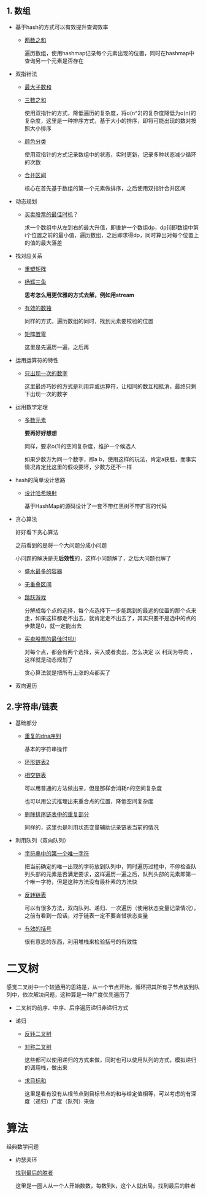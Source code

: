 ## 1. 数组

- 基于hash的方式可以有效提升查询效率

  - [两数之和](https://leetcode.cn/problems/two-sum/)

    遍历数组，使用hashmap记录每个元素出现的位置，同时在hashmap中查询另一个元素是否存在

- 双指针法

  - [最大子数和](https://leetcode.cn/problems/maximum-subarray/)

  - [三数之和](https://leetcode.cn/problems/3sum/)

    使用双指针的方式，降低遍历的复杂度，将o(n^2)的复杂度降低为o(n)的复杂度，这里是一种排序方式，基于大小的排序，即将可能出现的数对按照大小排序

  - [颜色分类](https://leetcode.cn/problems/sort-colors/)

    使用双指针的方式记录数组中的状态，实时更新，记录多种状态减少循环的次数

  - [合并区间](https://leetcode.cn/problems/merge-intervals/submissions/)

    核心在首先基于数组的第一个元素做排序，之后使用双指针合并区间

- 动态规划

  - [买卖股票的最佳时机](https://leetcode.cn/problems/best-time-to-buy-and-sell-stock/submissions/)？

    求一个数组中从左到右的最大升值，即维护一个数组dp，dp[i]即数组中第i个位置之前的最小值，遍历数组，之后即求得dp，同时算出对每个位置上的值的最大落差

- 找对应关系

  - [重塑矩阵](https://leetcode.cn/problems/reshape-the-matrix)

  - [杨辉三角](https://leetcode.cn/problems/pascals-triangle/)

    **思考怎么用更优雅的方式去解，例如用stream**
  
  - [有效的数独](https://leetcode.cn/problems/valid-sudoku/submissions/)
  
    同样的方式，遍历数组的同时，找到元素要校验的位置
  
  - [矩阵置零](https://leetcode.cn/problems/set-matrix-zeroes/)
  
    这里是先遍历一遍，之后再

- 运用运算符的特性

  - [只出现一次的数字](https://leetcode.cn/problems/single-number/)

    这里最终巧妙的方式是利用异或运算符，让相同的数互相抵消，最终只剩下出现一次的数字

- 运用数学定理

  - [多数元素](https://leetcode.cn/problems/majority-element/)

    **要再好好想想**

    同样，要求o(1)的空间复杂度，维护一个候选人

    如果少数方为同一个数字，即a b，使用这样的玩法，肯定a获胜，而事实情况肯定比这里的假设要坏，少数方还不一样

- hash的简单设计思路

  - [设计哈希映射](https://leetcode.cn/problems/design-hashmap/)

    基于HashMap的源码设计了一套不带红黑树不带扩容的代码

- 贪心算法

  好好看下贪心算法

  之前看到的是将一个大问题分成小问题

  小问题的解决是无**后效性**的，这样小问题解了，之后大问题也解了

  - [盛水最多的容器](https://leetcode.cn/problems/container-with-most-water/)

  - [无重叠区间](https://leetcode.cn/problems/non-overlapping-intervals/)

  - [跳跃游戏](https://leetcode.cn/problems/jump-game/)

    分解成每个点的选择，每个点选择下一步能跳到的最远的位置的那个点来走，如果这样都走不出去，就肯定走不出去了，其实只要不是选中的点的步数是0，就一定能出去

  - [买卖股票的最佳时机Ⅱ](https://leetcode.cn/problems/best-time-to-buy-and-sell-stock-ii/)

    对每个点，都会有两个选择，买入或者卖出，怎么决定 以 利润为导向 ，这样就是动态规划了

    贪心算法就是把所有上涨的点都买了

- 双向遍历

## 2.字符串/链表

- 基础部分

  - [重复的dna序列](https://leetcode.cn/problems/repeated-dna-sequences/)

    基本的字符串操作

  - [环形链表2](https://leetcode.cn/problems/linked-list-cycle-ii/)

  - [相交链表](https://leetcode.cn/problems/intersection-of-two-linked-lists/)

    可以用普通的方法做出来，但是那样会消耗n的空间复杂度

    也可以用公式推理出来重合点的位置，降低空间复杂度
  
  - [删除排序链表中的重复部分](https://leetcode.cn/problems/remove-duplicates-from-sorted-list/)
  
    同样的，这里也是利用状态变量辅助记录链表当前的情况


- 利用队列（双向队列）

  - [字符串中的第一个唯一字符](https://leetcode.cn/problems/first-unique-character-in-a-string/)

    把当前确定的唯一出现的字符放到队列中，同时遍历过程中，不停检查队列头部的元素是否满足要求，这样遍历一遍之后，队列头部的元素即第一个唯一字符，但是这种方法没有最朴素的方法快

  - [反转链表](https://leetcode.cn/problems/reverse-linked-list/submissions/)
  
    可以有很多方法，双向队列、递归、一次遍历（使用状态变量记录情况），之前有看到一段话，对于链表一定不要吝惜状态变量
  
  - [有效的括号](https://leetcode.cn/problems/valid-parentheses/submissions/)
  
    很有意思的东西，利用堆栈来检验括号的有效性

# 二叉树

感觉二叉树中一个较通用的思路是，从一个节点开始，循环把其所有子节点放到队列中，依次解决问题，这种算是一种广度优先遍历了

- 二叉树的前序、中序、后序遍历递归非递归方式

- 递归

  - [反转二叉树](https://leetcode.cn/problems/invert-binary-tree/submissions/)

  - [对称二叉树](https://leetcode.cn/problems/symmetric-tree/submissions/)

    这些都可以使用递归的方式来做，同时也可以使用队列的方式，模拟递归的调用栈，做出来

  - [求目标和](https://leetcode.cn/problems/path-sum/solution/)

    这里是看有没有从根节点到目标节点的和与给定值相等，可以考虑的有深度（递归）广度（队列）来做





# 算法

经典数学问题

- 约瑟夫环

  [找到最后的胜者](https://leetcode.cn/problems/find-the-winner-of-the-circular-game/solution/)

  这里是一圈人从一个人开始数数，每数到k，这个人就出局，找到最后的胜者



